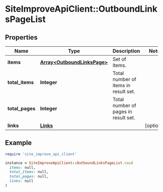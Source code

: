 # SiteImproveApiClient::OutboundLinksPageList

## Properties

| Name | Type | Description | Notes |
| ---- | ---- | ----------- | ----- |
| **items** | [**Array&lt;OutboundLinksPage&gt;**](OutboundLinksPage.md) | Set of items. |  |
| **total_items** | **Integer** | Total number of items in result set. |  |
| **total_pages** | **Integer** | Total number of pages in result set. |  |
| **links** | [**Links**](Links.md) |  | [optional] |

## Example

```ruby
require 'site_improve_api_client'

instance = SiteImproveApiClient::OutboundLinksPageList.new(
  items: null,
  total_items: null,
  total_pages: null,
  links: null
)
```

